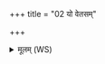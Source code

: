 +++
title = "02 यो वेतसम्"

+++
<details><summary>मूलम् (WS)</summary>

यो वेतसं हिरणययं तिष्ठन्तं सलिले वेद ।  
स वै गुह्यः प्रजापतिः ॥ २ ॥
</details>